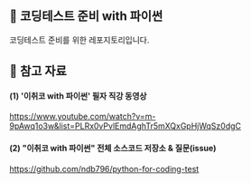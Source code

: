 ## 🌱 코딩테스트 준비 with 파이썬
코딩테스트 준비를 위한 레포지토리입니다.

## 💛 참고 자료
#### (1) '이취코 with 파이썬' 필자 직강 동영상
https://www.youtube.com/watch?v=m-9pAwq1o3w&list=PLRx0vPvlEmdAghTr5mXQxGpHjWqSz0dgC

#### (2) "이취코 with 파이썬" 전체 소스코드 저장소 & 질문(issue)
https://github.com/ndb796/python-for-coding-test

